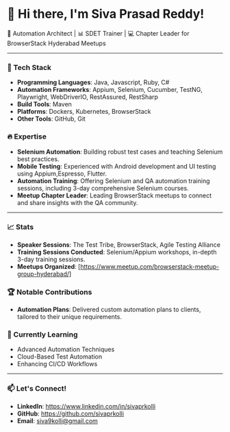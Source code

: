 # 👋 Hi there, I'm Siva Prasad Reddy!

🚀 Automation Architect | 📊 SDET Trainer | 💻 Chapter Leader for BrowserStack Hyderabad Meetups

---

### 🔧 Tech Stack
- **Programming Languages**: Java, Javascript, Ruby, C#
- **Automation Frameworks**: Appium, Selenium, Cucumber, TestNG, Playwright, WebDriverIO, RestAssured, RestSharp
- **Build Tools**: Maven
- **Platforms**: Dockers, Kubernetes, BrowserStack
- **Other Tools**: GitHub, Git

### 🔥 Expertise
- **Selenium Automation**: Building robust test cases and teaching Selenium best practices.
- **Mobile Testing**: Experienced with Android development and UI testing using Appium,Espresso, Flutter.
- **Automation Training**: Offering Selenium and QA automation training sessions, including 3-day comprehensive Selenium courses.
- **Meetup Chapter Leader**: Leading BrowserStack meetups to connect and share insights with the QA community.

---

### 📈 Stats
- **Speaker Sessions**: The Test Tribe, BrowserStack, Agile Testing Alliance
- **Training Sessions Conducted**: Selenium/Appium workshops, in-depth 3-day training sessions.
- **Meetups Organized**: [https://www.meetup.com/browserstack-meetup-group-hyderabad/]

### 🏆 Notable Contributions
- **Automation Plans**: Delivered custom automation plans to clients, tailored to their unique requirements.

### 🌱 Currently Learning
- Advanced Automation Techniques
- Cloud-Based Test Automation
- Enhancing CI/CD Workflows

---

### 📫 Let's Connect!
- **LinkedIn**: https://www.linkedin.com/in/sivaprkolli
- **GitHub**: https://github.com/sivaprkolli
- **Email**: siva9kolli@gmail.com
